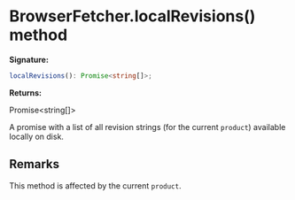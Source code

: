 # BrowserFetcher.localRevisions() method

**Signature:**

```typescript
localRevisions(): Promise<string[]>;
```

**Returns:**

Promise&lt;string\[\]&gt;

A promise with a list of all revision strings (for the current `product`) available locally on disk.

## Remarks

This method is affected by the current `product`.
